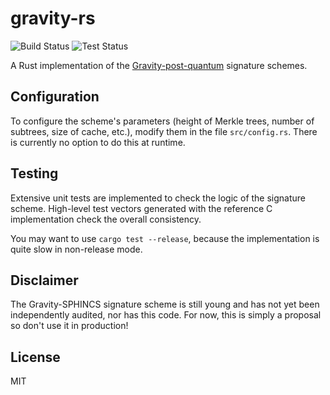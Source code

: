 # gravity-rs

![Build Status](https://github.com/gendx/gravity-rs/workflows/Build/badge.svg)
![Test Status](https://github.com/gendx/gravity-rs/workflows/Tests/badge.svg)

A Rust implementation of the [Gravity-post-quantum](https://github.com/gravity-postquantum) signature schemes.

## Configuration

To configure the scheme's parameters (height of Merkle trees, number of subtrees, size of cache, etc.), modify them in the file `src/config.rs`.
There is currently no option to do this at runtime.

## Testing

Extensive unit tests are implemented to check the logic of the signature scheme.
High-level test vectors generated with the reference C implementation check the overall consistency.

You may want to use `cargo test --release`, because the implementation is quite slow in non-release mode.

## Disclaimer

The Gravity-SPHINCS signature scheme is still young and has not yet been independently audited, nor has this code.
For now, this is simply a proposal so don't use it in production!

## License

MIT

